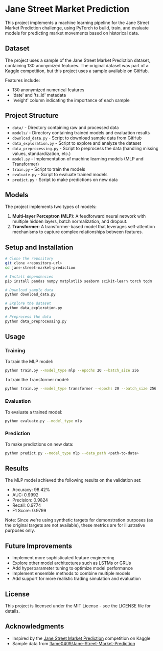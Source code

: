 # Jane Street Market Prediction

This project implements a machine learning pipeline for the Jane Street Market Prediction challenge, using PyTorch to build, train, and evaluate models for predicting market movements based on historical data.

## Dataset

The project uses a sample of the Jane Street Market Prediction dataset, containing 130 anonymized features. The original dataset was part of a Kaggle competition, but this project uses a sample available on GitHub.

Features include:
- 130 anonymized numerical features
- 'date' and 'ts_id' metadata
- 'weight' column indicating the importance of each sample

## Project Structure

- `data/` - Directory containing raw and processed data
- `models/` - Directory containing trained models and evaluation results
- `download_data.py` - Script to download sample data from GitHub
- `data_exploration.py` - Script to explore and analyze the dataset
- `data_preprocessing.py` - Script to preprocess the data (handling missing values, standardization, etc.)
- `model.py` - Implementation of machine learning models (MLP and Transformer)
- `train.py` - Script to train the models
- `evaluate.py` - Script to evaluate trained models
- `predict.py` - Script to make predictions on new data

## Models

The project implements two types of models:

1. **Multi-layer Perceptron (MLP)**: A feedforward neural network with multiple hidden layers, batch normalization, and dropout.
2. **Transformer**: A transformer-based model that leverages self-attention mechanisms to capture complex relationships between features.

## Setup and Installation

```bash
# Clone the repository
git clone <repository-url>
cd jane-street-market-prediction

# Install dependencies
pip install pandas numpy matplotlib seaborn scikit-learn torch tqdm

# Download sample data
python download_data.py

# Explore the dataset
python data_exploration.py

# Preprocess the data
python data_preprocessing.py
```

## Usage

### Training

To train the MLP model:

```bash
python train.py --model_type mlp --epochs 20 --batch_size 256
```

To train the Transformer model:

```bash
python train.py --model_type transformer --epochs 20 --batch_size 256
```

### Evaluation

To evaluate a trained model:

```bash
python evaluate.py --model_type mlp
```

### Prediction

To make predictions on new data:

```bash
python predict.py --model_type mlp --data_path <path-to-data>
```

## Results

The MLP model achieved the following results on the validation set:
- Accuracy: 98.42%
- AUC: 0.9992
- Precision: 0.9824
- Recall: 0.9774
- F1 Score: 0.9799

Note: Since we're using synthetic targets for demonstration purposes (as the original targets are not available), these metrics are for illustrative purposes only.

## Future Improvements

- Implement more sophisticated feature engineering
- Explore other model architectures such as LSTMs or GRUs
- Add hyperparameter tuning to optimize model performance
- Implement ensemble methods to combine multiple models
- Add support for more realistic trading simulation and evaluation

## License

This project is licensed under the MIT License - see the LICENSE file for details.

## Acknowledgments

- Inspired by the [Jane Street Market Prediction](https://www.kaggle.com/c/jane-street-market-prediction) competition on Kaggle
- Sample data from [flame0409/Jane-Street-Market-Prediction](https://github.com/flame0409/Jane-Street-Market-Prediction) 
